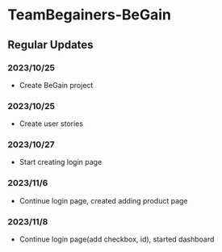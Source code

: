 # TeamBegainers-BeGain

## Regular Updates

### 2023/10/25
 - Create BeGain project

### 2023/10/25
 - Create user stories
### 2023/10/27
 - Start creating login page

### 2023/11/6
 - Continue login page, created adding product page

### 2023/11/8
 - Continue login page(add checkbox, id), started dashboard




